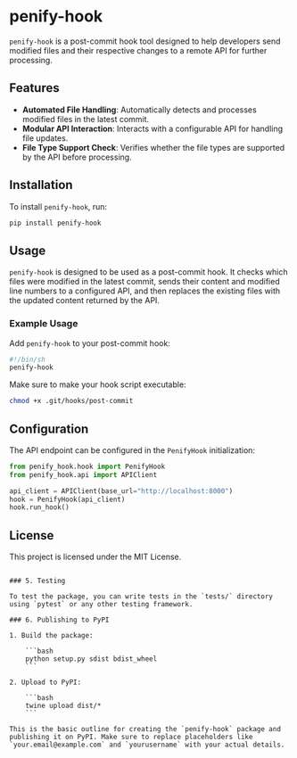 # penify-hook

`penify-hook` is a post-commit hook tool designed to help developers send modified files and their respective changes to a remote API for further processing.

## Features

- **Automated File Handling**: Automatically detects and processes modified files in the latest commit.
- **Modular API Interaction**: Interacts with a configurable API for handling file updates.
- **File Type Support Check**: Verifies whether the file types are supported by the API before processing.

## Installation

To install `penify-hook`, run:

```bash
pip install penify-hook
```

## Usage

`penify-hook` is designed to be used as a post-commit hook. It checks which files were modified in the latest commit, sends their content and modified line numbers to a configured API, and then replaces the existing files with the updated content returned by the API.

### Example Usage

Add `penify-hook` to your post-commit hook:

```bash
#!/bin/sh
penify-hook
```

Make sure to make your hook script executable:

```bash
chmod +x .git/hooks/post-commit
```

## Configuration

The API endpoint can be configured in the `PenifyHook` initialization:

```python
from penify_hook.hook import PenifyHook
from penify_hook.api import APIClient

api_client = APIClient(base_url="http://localhost:8000")
hook = PenifyHook(api_client)
hook.run_hook()
```

## License

This project is licensed under the MIT License.
```

### 5. Testing

To test the package, you can write tests in the `tests/` directory using `pytest` or any other testing framework.

### 6. Publishing to PyPI

1. Build the package:

    ```bash
    python setup.py sdist bdist_wheel
    ```

2. Upload to PyPI:

    ```bash
    twine upload dist/*
    ```

This is the basic outline for creating the `penify-hook` package and publishing it on PyPI. Make sure to replace placeholders like `your.email@example.com` and `yourusername` with your actual details.